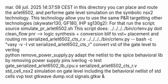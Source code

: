 mar. 08 juil. 2025 14:37:59 CEST
in this directory you can place and route the arlet6502, and performe gate level simulation on the symbolic nsx2 technology. This technology allow you to use the same P&R targetting other technologies (skywater130, GF180, IHP sg130g2):
For that run the script:
source simulate_pr_arlet6502.sh
This script does:
../../../../bin/crlenv.py doit clean_flow pnr  --> logic synthesis + conversion blif to vst+ placement and routing
rm serialized_arlet6502_cts_r.v
../../../../bin/crlenv.py -- bash -c "vasy -v -I vst serialized_arlet6502_cts_r"   convert vst of the gate level to verilog	   
python remove_power_supply.py                                           adapt the netlist to the spice behavioral lib by removing power supply pins
iverilog -o test gate_serialized_arlet6502_tb_cpu.v serialized_arlet6502_cts_r.v std_cell_nsx2 simulation on gate level including the behavioral netlist of std cells
vvp test
gtkwave dump.vcd signals.gtkw &

